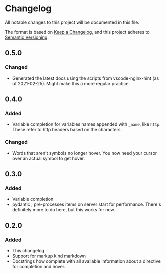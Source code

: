 # Changelog

All notable changes to this project will be documented in this file.

The format is based on [Keep a Changelog](https://keepachangelog.com/en/1.0.0/), and this project adheres to [Semantic Versioning](https://semver.org/spec/v2.0.0.html).

## 0.5.0

### Changed

- Generated the latest docs using the scripts from vscode-nginx-hint (as of 2021-02-25). Might make this a more regular practice.

## 0.4.0

### Added

- Variable completion for variables names appended with `_name`, like `http`. These refer to http headers based on the characters.

### Changed

- Words that aren't symbols no longer hover. You now need your cursor over an actual symbol to get hover.

## 0.3.0

### Added

- Variable completion
- pydantic ; pre-processes items on server start for performance. There's definitely more to do here, but this works for now.

## 0.2.0

### Added

- This changelog
- Support for markup kind markdown
- Docstrings how complete with all available information about a directive for completion and hover.
